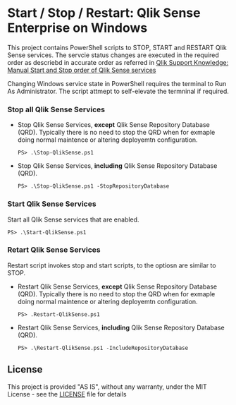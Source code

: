 # Start / Stop / Restart: Qlik Sense Enterprise on Windows

This project contains PowerShell scripts to STOP, START and RESTART Qlik Sense services. The servcie status changes are executed in the required order as descriebd in accurate order as referred in [Qlik Support Knowledge: Manual Start and Stop order of Qlik Sense services](https://community.qlik.com/t5/Qlik-Support-Knowledge-Base/Manual-Start-and-Stop-order-of-Qlik-Sense-services/ta-p/1713773)

Changing Windows service state in PowerShell requires the terminal to Run As Administrator. The script attmept to self-elevate the termninal if required. 

### Stop all Qlik Sense Services

* Stop Qlik Sense Services, __except__ Qlik Sense Repository Database (QRD). Typically there is no need to stop the QRD when for exmaple doing normal maintence or altering deployemtn configuration. 
    ``` 
    PS> .\Stop-QlikSense.ps1
    ```
* Stop Qlik Sense Services, __including__ Qlik Sense Repository Database (QRD).
    ``` 
    PS> .\Stop-QlikSense.ps1 -StopRepositoryDatabase
    ```

### Start Qlik Sense Services

Start all Qlik Sense services that are enabled. 
```
PS> .\Start-QlikSense.ps1 
```

### Retart Qlik Sense Services

Restart script invokes stop and start scripts, to the optiosn are similar to STOP. 

* Restart Qlik Sense Services, __except__ Qlik Sense Repository Database (QRD). Typically there is no need to stop the QRD when for exmaple doing normal maintence or altering deployemtn configuration. 
    ``` 
    PS> .Restart-QlikSense.ps1
    ```
* Restart Qlik Sense Services, __including__ Qlik Sense Repository Database (QRD).
    ``` 
    PS> .\Restart-QlikSense.ps1 -IncludeRepositoryDatabase
    ```

## License

This project is provided "AS IS", without any warranty, under the MIT License - see the [LICENSE](LICENSE) file for details